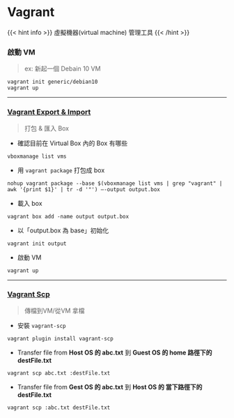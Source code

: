# **Vagrant** 

{{< hint info >}}
虛擬機器(virtual machine) 管理工具
{{< /hint >}}

### 啟動 VM
> ex: 新起一個 Debain 10 VM
```tpl
vagrant init generic/debian10
vagrant up
```
---

### [Vagrant Export & Import](https://www.jianshu.com/p/05197ab5b767)
> 打包 & 匯入 Box

- 確認目前在 Virtual Box 內的 Box 有哪些
```tpl
vboxmanage list vms
```

- 用 `vagrant package` 打包成 box
```tpl
nohup vagrant package --base $(vboxmanage list vms | grep "vagrant" | awk '{print $1}' | tr -d '"') –-output output.box
```

- 載入 box
```tpl
vagrant box add -name output output.box
```

- 以「output.box 為 base」初始化
```tpl
vagrant init output
```

- 啟動 VM
```tpl
vagrant up
```
---

### [Vagrant Scp](https://github.com/invernizzi/vagrant-scp)
> 傳檔到VM/從VM 拿檔

- 安裝 `vagrant-scp`
```tpl
vagrant plugin install vagrant-scp
```

- Transfer file from **Host OS 的 abc.txt** 到 **Guest OS 的 home 路徑下的 destFile.txt**
```tpl
vagrant scp abc.txt :destFile.txt
```

- Transfer file from **Gest OS 的 abc.txt** 到 **Host OS 的 當下路徑下的 destFile.txt**
```tpl
vagrant scp :abc.txt destFile.txt
```